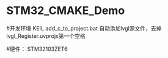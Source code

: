 # STM32_CMAKE_Demo
#开发环境
KEIL 
add_c_to_project.bat 自动添加lvgl源文件，去掉lvgl_Register.uvprojx第一个空格

#硬件：
STM32103ZET6
